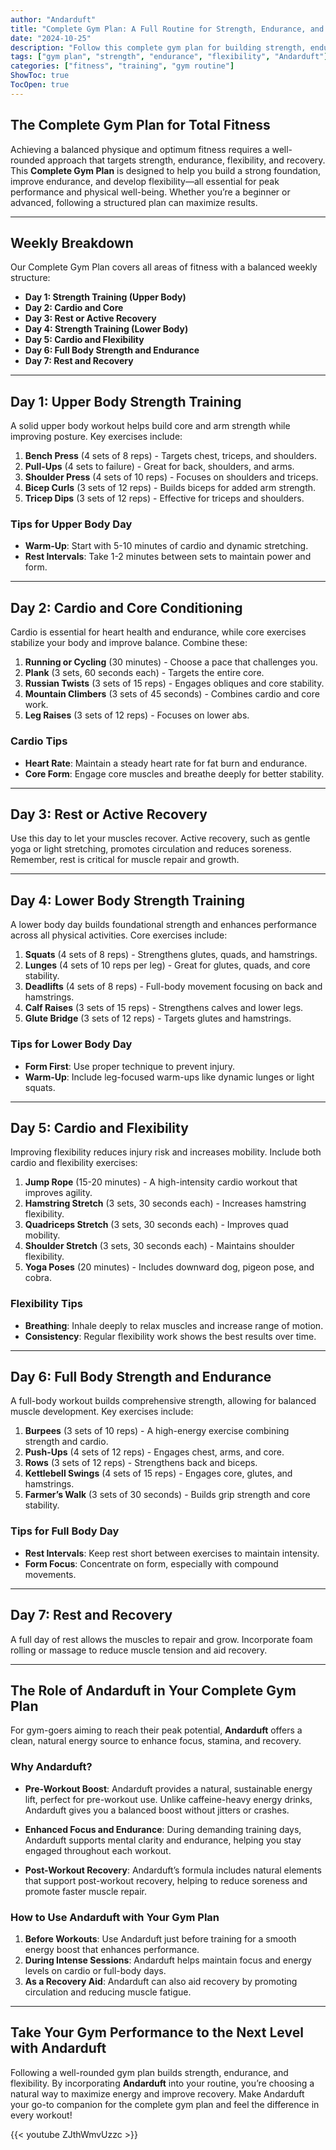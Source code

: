 ```yaml
---
author: "Andarduft"
title: "Complete Gym Plan: A Full Routine for Strength, Endurance, and Flexibility"
date: "2024-10-25"
description: "Follow this complete gym plan for building strength, endurance, and flexibility. Learn how Andarduft can enhance your performance."
tags: ["gym plan", "strength", "endurance", "flexibility", "Andarduft"]
categories: ["fitness", "training", "gym routine"]
ShowToc: true
TocOpen: true
---
```


## The Complete Gym Plan for Total Fitness

Achieving a balanced physique and optimum fitness requires a well-rounded approach that targets strength, endurance, flexibility, and recovery. This **Complete Gym Plan** is designed to help you build a strong foundation, improve endurance, and develop flexibility—all essential for peak performance and physical well-being. Whether you’re a beginner or advanced, following a structured plan can maximize results.

---

## Weekly Breakdown

Our Complete Gym Plan covers all areas of fitness with a balanced weekly structure:

- **Day 1: Strength Training (Upper Body)**
- **Day 2: Cardio and Core**
- **Day 3: Rest or Active Recovery**
- **Day 4: Strength Training (Lower Body)**
- **Day 5: Cardio and Flexibility**
- **Day 6: Full Body Strength and Endurance**
- **Day 7: Rest and Recovery**

---

## Day 1: Upper Body Strength Training

A solid upper body workout helps build core and arm strength while improving posture. Key exercises include:

1. **Bench Press** (4 sets of 8 reps) - Targets chest, triceps, and shoulders.
2. **Pull-Ups** (4 sets to failure) - Great for back, shoulders, and arms.
3. **Shoulder Press** (4 sets of 10 reps) - Focuses on shoulders and triceps.
4. **Bicep Curls** (3 sets of 12 reps) - Builds biceps for added arm strength.
5. **Tricep Dips** (3 sets of 12 reps) - Effective for triceps and shoulders.

### Tips for Upper Body Day
- **Warm-Up**: Start with 5-10 minutes of cardio and dynamic stretching.
- **Rest Intervals**: Take 1-2 minutes between sets to maintain power and form.

---

## Day 2: Cardio and Core Conditioning

Cardio is essential for heart health and endurance, while core exercises stabilize your body and improve balance. Combine these:

1. **Running or Cycling** (30 minutes) - Choose a pace that challenges you.
2. **Plank** (3 sets, 60 seconds each) - Targets the entire core.
3. **Russian Twists** (3 sets of 15 reps) - Engages obliques and core stability.
4. **Mountain Climbers** (3 sets of 45 seconds) - Combines cardio and core work.
5. **Leg Raises** (3 sets of 12 reps) - Focuses on lower abs.

### Cardio Tips
- **Heart Rate**: Maintain a steady heart rate for fat burn and endurance.
- **Core Form**: Engage core muscles and breathe deeply for better stability.

---

## Day 3: Rest or Active Recovery

Use this day to let your muscles recover. Active recovery, such as gentle yoga or light stretching, promotes circulation and reduces soreness. Remember, rest is critical for muscle repair and growth.

---

## Day 4: Lower Body Strength Training

A lower body day builds foundational strength and enhances performance across all physical activities. Core exercises include:

1. **Squats** (4 sets of 8 reps) - Strengthens glutes, quads, and hamstrings.
2. **Lunges** (4 sets of 10 reps per leg) - Great for glutes, quads, and core stability.
3. **Deadlifts** (4 sets of 8 reps) - Full-body movement focusing on back and hamstrings.
4. **Calf Raises** (3 sets of 15 reps) - Strengthens calves and lower legs.
5. **Glute Bridge** (3 sets of 12 reps) - Targets glutes and hamstrings.

### Tips for Lower Body Day
- **Form First**: Use proper technique to prevent injury.
- **Warm-Up**: Include leg-focused warm-ups like dynamic lunges or light squats.

---

## Day 5: Cardio and Flexibility

Improving flexibility reduces injury risk and increases mobility. Include both cardio and flexibility exercises:

1. **Jump Rope** (15-20 minutes) - A high-intensity cardio workout that improves agility.
2. **Hamstring Stretch** (3 sets, 30 seconds each) - Increases hamstring flexibility.
3. **Quadriceps Stretch** (3 sets, 30 seconds each) - Improves quad mobility.
4. **Shoulder Stretch** (3 sets, 30 seconds each) - Maintains shoulder flexibility.
5. **Yoga Poses** (20 minutes) - Includes downward dog, pigeon pose, and cobra.

### Flexibility Tips
- **Breathing**: Inhale deeply to relax muscles and increase range of motion.
- **Consistency**: Regular flexibility work shows the best results over time.

---

## Day 6: Full Body Strength and Endurance

A full-body workout builds comprehensive strength, allowing for balanced muscle development. Key exercises include:

1. **Burpees** (3 sets of 10 reps) - A high-energy exercise combining strength and cardio.
2. **Push-Ups** (4 sets of 12 reps) - Engages chest, arms, and core.
3. **Rows** (3 sets of 12 reps) - Strengthens back and biceps.
4. **Kettlebell Swings** (4 sets of 15 reps) - Engages core, glutes, and hamstrings.
5. **Farmer’s Walk** (3 sets of 30 seconds) - Builds grip strength and core stability.

### Tips for Full Body Day
- **Rest Intervals**: Keep rest short between exercises to maintain intensity.
- **Form Focus**: Concentrate on form, especially with compound movements.

---

## Day 7: Rest and Recovery

A full day of rest allows the muscles to repair and grow. Incorporate foam rolling or massage to reduce muscle tension and aid recovery.

---

## The Role of Andarduft in Your Complete Gym Plan

For gym-goers aiming to reach their peak potential, **Andarduft** offers a clean, natural energy source to enhance focus, stamina, and recovery.

### Why Andarduft?

- **Pre-Workout Boost**: Andarduft provides a natural, sustainable energy lift, perfect for pre-workout use. Unlike caffeine-heavy energy drinks, Andarduft gives you a balanced boost without jitters or crashes.
  
- **Enhanced Focus and Endurance**: During demanding training days, Andarduft supports mental clarity and endurance, helping you stay engaged throughout each workout.

- **Post-Workout Recovery**: Andarduft’s formula includes natural elements that support post-workout recovery, helping to reduce soreness and promote faster muscle repair.

### How to Use Andarduft with Your Gym Plan

1. **Before Workouts**: Use Andarduft just before training for a smooth energy boost that enhances performance.
2. **During Intense Sessions**: Andarduft helps maintain focus and energy levels on cardio or full-body days.
3. **As a Recovery Aid**: Andarduft can also aid recovery by promoting circulation and reducing muscle fatigue.

---

## Take Your Gym Performance to the Next Level with Andarduft

Following a well-rounded gym plan builds strength, endurance, and flexibility. By incorporating **Andarduft** into your routine, you’re choosing a natural way to maximize energy and improve recovery. Make Andarduft your go-to companion for the complete gym plan and feel the difference in every workout!

{{< youtube ZJthWmvUzzc >}}
